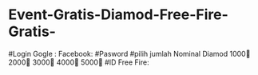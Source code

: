 # Event-Gratis-Diamod-Free-Fire-Gratis-
#Login
Gogle :
Facebook:
#Pasword
#pilih jumlah Nominal Diamod
1000💎
2000💎
3000💎
4000💎
5000💎
#ID Free Fire:
